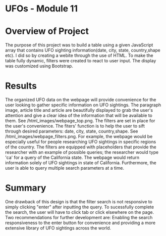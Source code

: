 # UFOs - Module 11 

# Overview of Project

   The purpose of this project was to build a table using a given JavaScript array that contains 
  UFO sighting information(date, city, state, country,shape etc). I did so by creating a webite 
  through the use of HTML. To make the table fully dynamic, filters were created to react to 
  user input. The display was customized using Bootstrap. 

# Results 

   The organized UFO data on the webpage will provide convenience for the user looking to gather specific 
  information on UFO sightings. The paragraph image, article title and article are beautifully displayed 
  to grab the user's attention and give a clear idea of the information that will be available to them. 
  See /html_images/webpage_top.png. 
    The filters are set in place for the user's convenience. The fiters' function is to help the user to 
  sift through desired parameters: date, city, state, country,shape. See /html_images/webpage_filters.png. 
  For example, the webpage would be especially useful for people researching UFO sightings in specific 
  regions of the country. The filters are equipped with placeholders that provide the researcher with an example 
  of possible queries; the researcher would type 'ca' for a query of the California state. The webpage would
  return information solely of UFO sightings in state of California. Furthermore, the user is able to query
  multiple search parameters at a time. 
  
  # Summary 
  
   One drawback of this design is that the filter search is not responsive to simply clicking "enter" after 
  inputting the query. To sucessfully complete the search, the user will have to click tab or click 
  elsewhere on the page. 
    Two recommendations for further development are: Enabling the search responsiveness to the enter button 
  for convenience and providing a more extensive library of UFO sightings across the world. 
